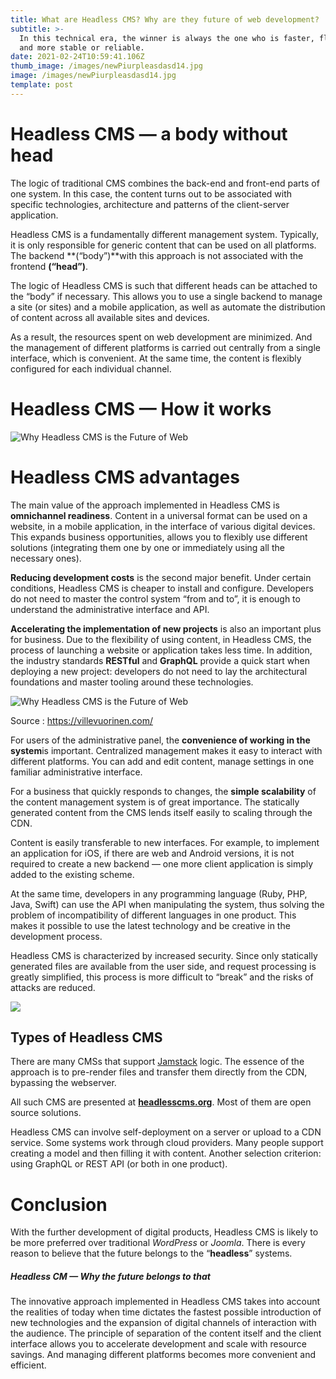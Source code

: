 ```yaml
---
title: What are Headless CMS? Why are they future of web development?
subtitle: >-
  In this technical era, the winner is always the one who is faster, flexible
  and more stable or reliable.
date: 2021-02-24T10:59:41.106Z
thumb_image: /images/newPiurpleasdasd14.jpg
image: /images/newPiurpleasdasd14.jpg
template: post
---
```

<!--StartFragment-->

# Headless CMS — a body without head

The logic of traditional CMS combines the back-end and front-end parts of one system. In this case, the content turns out to be associated with specific technologies, architecture and patterns of the client-server application.

Headless CMS is a fundamentally different management system. Typically, it is only responsible for generic content that can be used on all platforms. The backend **(“body”)**with this approach is not associated with the frontend **(“head”)**.

The logic of Headless CMS is such that different heads can be attached to the “body” if necessary. This allows you to use a single backend to manage a site (or sites) and a mobile application, as well as automate the distribution of content across all available sites and devices. 

As a result, the resources spent on web development are minimized. And the management of different platforms is carried out centrally from a single interface, which is convenient. At the same time, the content is flexibly configured for each individual channel.

<!--EndFragment-->

<!--StartFragment-->

# Headless CMS — How it works

![Why Headless CMS is the Future of Web](https://miro.medium.com/max/1280/0*RW8PIJKWZ_bQqsf4)



<!--EndFragment-->

<!--StartFragment-->

# Headless CMS advantages

The main value of the approach implemented in Headless CMS is **omnichannel readiness**. Content in a universal format can be used on a website, in a mobile application, in the interface of various digital devices. This expands business opportunities, allows you to flexibly use different solutions (integrating them one by one or immediately using all the necessary ones).

**Reducing development costs** is the second major benefit. Under certain conditions, Headless CMS is cheaper to install and configure. Developers do not need to master the control system “from and to”, it is enough to understand the administrative interface and API.

**Accelerating the implementation of new projects** is also an important plus for business. Due to the flexibility of using content, in Headless CMS, the process of launching a website or application takes less time. In addition, the industry standards **RESTful** and **GraphQL** provide a quick start when deploying a new project: developers do not need to lay the architectural foundations and master tooling around these technologies.



![Why Headless CMS is the Future of Web](https://miro.medium.com/max/732/0*eJC_1ahOL1ARddyX.jpg)

Source : <https://villevuorinen.com/>

For users of the administrative panel, the **convenience of working in the system**is important. Centralized management makes it easy to interact with different platforms. You can add and edit content, manage settings in one familiar administrative interface.

For a business that quickly responds to changes, the **simple scalability** of the content management system is of great importance. The statically generated content from the CMS lends itself easily to scaling through the CDN.

Content is easily transferable to new interfaces. For example, to implement an application for iOS, if there are web and Android versions, it is not required to create a new backend — one more client application is simply added to the existing scheme.

At the same time, developers in any programming language (Ruby, PHP, Java, Swift) can use the API when manipulating the system, thus solving the problem of incompatibility of different languages ​​in one product. This makes it possible to use the latest technology and be creative in the development process.

<div class="alert info">Headless CMS is characterized by increased security. Since only statically generated files are available from the user side, and request processing is greatly simplified, this process is more difficult to “break” and the risks of attacks are reduced.</div>

<!--EndFragment-->

![](/images/665ee622d8843e9bd55dc8035ea21c717f410326-3388x2946.png)

<!--StartFragment-->

## Types of Headless CMS

There are many CMSs that support [Jamstack](https://pulkits.netlify.app/blog/what-is-jam-stack/) logic. The essence of the approach is to pre-render files and transfer them directly from the CDN, bypassing the webserver.

All such CMS are presented at **[headlesscms.org](http://headlesscms.org/)**. Most of them are open source solutions.



<!--EndFragment-->



<div class="alert warning">

Headless CMS can involve self-deployment on a server or upload to a CDN service. Some systems work through cloud providers. Many people support creating a model and then filling it with content. Another selection criterion: using GraphQL or REST API (or both in one product). </div>



# Conclusion

With the further development of digital products, Headless CMS is likely to be more preferred over traditional *WordPress* or *Joomla*. There is every reason to believe that the future belongs to the “**headless**” systems.



##### **Headless CM — Why the future belongs to that**

The innovative approach implemented in Headless CMS takes into account the realities of today when time dictates the fastest possible introduction of new technologies and the expansion of digital channels of interaction with the audience. The principle of separation of the content itself and the client interface allows you to accelerate development and scale with resource savings. And managing different platforms becomes more convenient and efficient.
